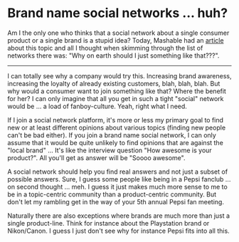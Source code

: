 # Brand name social networks ... huh?

Am I the only one who thinks that a social network about a single consumer product or a single brand is a stupid idea? Today, Mashable had an [article](http://mashable.com/2008/04/06/brand-name-social-networks/) about this topic and all I thought when skimming through the list of networks there was: "Why on earth should I just something like that???".

-------------------------------

I can totally see why a company would try this. Increasing brand awareness, increasing the loyalty of already existing customers, blah, blah, blah. But why would a consumer want to join something like that? Where the benefit for her? I can only imagine that all you get in such a tight "social" network would be ... a load of fanboy-culture. Yeah, right what I need.

If I join a social network platform, it's more or less my primary goal to find new or at least different opinions about various topics (finding new people can't be bad either). If you join a brand name social network, I can only assume that it would be quite unlikely to find opinions that are against the "local brand" ... It's like the interview question "How awesome is your product?". All you'll get as answer will be "Soooo awesome".

A social network should help you find real answers and not just a subset of possible answers. Sure, I guess some people like being in a Pepsi fanclub ... on second thought ... meh. I guess it just makes much more sense to me to be in a topic-centric community than a product-centric community. But don't let my rambling get in the way of your 5th annual Pepsi fan meeting.

Naturally there are also exceptions where brands are much more than just a single product-line. Think for instance about the Playstation brand or Nikon/Canon. I guess I just don't see why for instance Pepsi fits into all this.